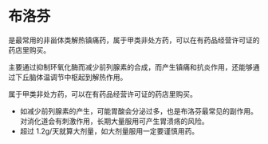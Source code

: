 # 布洛芬


是最常用的非甾体类解热镇痛药，属于甲类非处方药，可以在有药品经营许可证的药店里购买。

主要通过抑制环氧化酶而减少前列腺素的合成，而产生镇痛和抗炎作用，还能够通过下丘脑体温调节中枢起到解热作用。

属于甲类非处方药，可以在有药品经营许可证的药店里购买。

-   如减少前列腺素的产生，可能胃酸会分泌过多，也是布洛芬最常见的副作用。对消化道会有刺激作用，长期大量服用可产生胃溃疡的风险。
-   超过 1.2g/天就算大剂量，如大剂量服用一定要谨慎用药。
